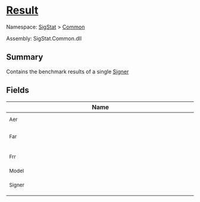 # [Result](./Result.md)

Namespace: [SigStat]() > [Common](./README.md)

Assembly: SigStat.Common.dll

## Summary
Contains the benchmark results of a single [Signer](https://github.com/hargitomi97/sigstat/blob/master/docs/md/SigStat/Common/Signer.md)

## Fields

| Name | Summary | 
| --- | --- | 
| <div style="width:490px"><sub>Aer</sub></div>| <sub>Average Error Rate</sub></div>| <br>
| <div style="width:490px"><sub>Far</sub></div>| <sub>False Acceptance Rate</sub></div>| <br>
| <div style="width:490px"><sub>Frr</sub></div>| <sub>False Rejection Rate</sub></div>| <br>
| <div style="width:490px"><sub>Model</sub></div>| <sub></sub></div>| <br>
| <div style="width:490px"><sub>Signer</sub></div>| <sub>Identifier of the [Result.Signer](https://github.com/hargitomi97/sigstat/blob/master/docs/md/SigStat/Common/Result.md)</sub></div>| <br>



